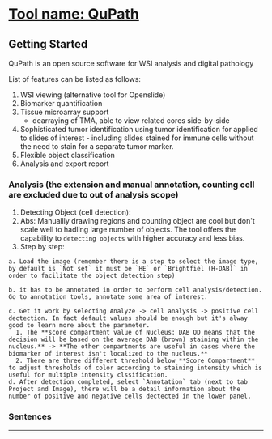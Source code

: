 # [Tool name: QuPath](https://github.com/qupath/qupath)

## Getting Started

QuPath is an open source software for WSI analysis and digital pathology

List of features can be listed as follows:
1. WSI viewing (alternative tool for Openslide)
2. Biomarker quantification
3. Tissue microarray support 
    - dearraying of TMA, able to view related cores side-by-side
4. Sophisticated tumor identification using tumor identification for applied to slides of interest - including slides stained for immune cells without the need to stain for a separate tumor marker.
5. Flexible object classification
6. Analysis and export report

### Analysis (the extension and manual annotation, counting cell are excluded due to out of analysis scope)

1. Detecting Object (cell detection):
  1. Abs: Manuallly drawing regions and counting object are cool but don't scale well to hadling large number of objects. The tool offers the capability to `detecting objects` with higher accuracy and less bias.
  2. Step by step: 
    
    a. Load the image (remember there is a step to select the image type, by default is `Not set` it must be `HE` or `Brightfiel (H-DAB)` in order to facilitate the object detection step)
    
    b. it has to be annotated in order to perform cell analysis/detection. Go to annotation tools, annotate some area of interest. 
    
    c. Get it work by selecting Analyze -> cell analysis -> positive cell dectection. In fact default values should be enough but it's alway good to learn more about the parameter. 
      1. The **score compartment value of Nucleus: DAB OD means that the decision will be based on the average DAB (brown) staining within the nucleus.** -> **The other compartments are useful in cases where the biomarker of interest isn't localized to the nucleus.** 
      2. There are three different threshold below **Score Compartment** to adjust thresholds of color according to staining intensity which is useful for multiple intensity clssification.  
    d. After detection completed, select `Annotation` tab (next to tab Project and Image), there will be a detail information about the number of positive and negative cells dectected in the lower panel. 
  

### Sentences



---

